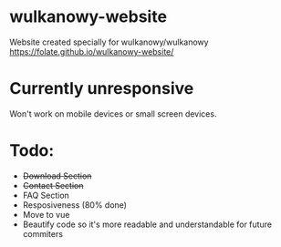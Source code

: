 # wulkanowy-website
Website created specially for wulkanowy/wulkanowy
https://folate.github.io/wulkanowy-website/


# Currently unresponsive
Won't work on mobile devices or small screen devices.


# Todo:
- ~~Download Section~~
- ~~Contact Section~~
- FAQ Section
- Resposiveness (80% done)
- Move to vue
- Beautify code so it's more readable and understandable for future commiters 
